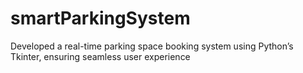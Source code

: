 # smartParkingSystem
Developed a real-time parking space booking system using Python’s Tkinter, ensuring seamless user experience
